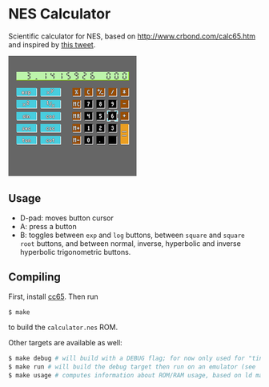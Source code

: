 # NES Calculator

Scientific calculator for NES, based on http://www.crbond.com/calc65.htm and inspired by [this tweet](https://twitter.com/HackerVilela/status/1392232779371397121).

![Screenshot showing the calculator running on an emulator..](calculator_screenshot.png)

## Usage

* D-pad: moves button cursor
* A: press a button
* B: toggles between `exp` and `log` buttons, between `square` and `square root` buttons, and between normal, inverse, hyperbolic and inverse hyperbolic trigonometric buttons.

## Compiling

First, install [cc65](https://github.com/cc65/cc65). Then run

```sh
$ make
```

to build the `calculator.nes` ROM.

Other targets are available as well:

```sh
$ make debug # will build with a DEBUG flag; for now only used for "tint" to indicate CPU usage
$ make run # will build the debug target then run on an emulator (see `EMULATOR` variable on the `Makefile`)
$ make usage # computes information about ROM/RAM usage, based on ld map output
```

